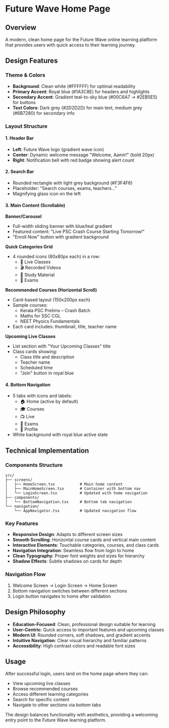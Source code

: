# Future Wave Home Page

## Overview
A modern, clean home page for the Future Wave online learning platform that provides users with quick access to their learning journey.

## Design Features

### Theme & Colors
- **Background**: Clean white (#FFFFFF) for optimal readability
- **Primary Accent**: Royal blue (#1A3C8E) for headers and highlights
- **Secondary Accent**: Gradient teal-to-sky blue (#00C6A7 → #2EB5E5) for buttons
- **Text Colors**: Dark grey (#2D2D2D) for main text, medium grey (#6B7280) for secondary info

### Layout Structure

#### 1. Header Bar
- **Left**: Future Wave logo (gradient wave icon)
- **Center**: Dynamic welcome message "Welcome, Aamir!" (bold 20px)
- **Right**: Notification bell with red badge showing alert count

#### 2. Search Bar
- Rounded rectangle with light grey background (#F3F4F6)
- Placeholder: "Search courses, exams, teachers…"
- Magnifying glass icon on the left

#### 3. Main Content (Scrollable)

**Banner/Carousel**
- Full-width sliding banner with blue/teal gradient
- Featured content: "Live PSC Crash Course Starting Tomorrow!"
- "Enroll Now" button with gradient background

**Quick Categories Grid**
- 4 rounded icons (80x80px each) in a row:
  - 🎥 Live Classes
  - 🎬 Recorded Videos  
  - 📄 Study Material
  - 📝 Exams

**Recommended Courses (Horizontal Scroll)**
- Card-based layout (150x200px each)
- Sample courses:
  - Kerala PSC Prelims – Crash Batch
  - Maths for SSC CGL
  - NEET Physics Fundamentals
- Each card includes: thumbnail, title, teacher name

**Upcoming Live Classes**
- List section with "Your Upcoming Classes" title
- Class cards showing:
  - Class title and description
  - Teacher name
  - Scheduled time
  - "Join" button in royal blue

#### 4. Bottom Navigation
- 5 tabs with icons and labels:
  - 🏠 Home (active by default)
  - 🎓 Courses
  - 📺 Live
  - 📝 Exams
  - 👤 Profile
- White background with royal blue active state

## Technical Implementation

### Components Structure
```
src/
├── screens/
│   ├── HomeScreen.tsx           # Main home content
│   ├── MainHomeScreen.tsx       # Container with bottom nav
│   └── LoginScreen.tsx          # Updated with home navigation
├── components/
│   └── BottomNavigation.tsx     # Bottom tab navigation
└── navigation/
    └── AppNavigator.tsx         # Updated navigation flow
```

### Key Features
- **Responsive Design**: Adapts to different screen sizes
- **Smooth Scrolling**: Horizontal course cards and vertical main content
- **Interactive Elements**: Touchable categories, courses, and class cards
- **Navigation Integration**: Seamless flow from login to home
- **Clean Typography**: Proper font weights and sizes for hierarchy
- **Shadow Effects**: Subtle shadows on cards for depth

### Navigation Flow
1. Welcome Screen → Login Screen → Home Screen
2. Bottom navigation switches between different sections
3. Login button navigates to home after validation

## Design Philosophy
- **Education-Focused**: Clean, professional design suitable for learning
- **User-Centric**: Quick access to important features and upcoming classes
- **Modern UI**: Rounded corners, soft shadows, and gradient accents
- **Intuitive Navigation**: Clear visual hierarchy and familiar patterns
- **Accessibility**: High contrast colors and readable font sizes

## Usage
After successful login, users land on the home page where they can:
- View upcoming live classes
- Browse recommended courses
- Access different learning categories
- Search for specific content
- Navigate to other sections via bottom tabs

The design balances functionality with aesthetics, providing a welcoming entry point to the Future Wave learning platform.
